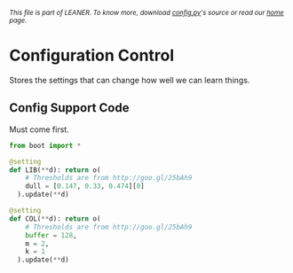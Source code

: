 
<small>_This file is part of LEANER. To know more, download [config.py](https://github.com/ai-se/leaner/blob/master/src/config.py)'s source or read our [home](https://github.com/ai-se/leaner) page._</small>



# Configuration Control

Stores the settings that can change how well we can learn things.

## Config Support Code

Must come first.

````python
from boot import *

@setting
def LIB(**d): return o(
    # Thresholds are from http://goo.gl/25bAh9
    dull = [0.147, 0.33, 0.474][0]
  ).update(**d)

@setting
def COL(**d): return o(
    # Thresholds are from http://goo.gl/25bAh9
    buffer = 128,
    m = 2,
    k = 1
  ).update(**d)

````

